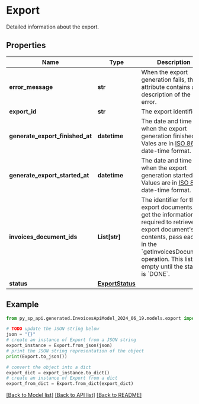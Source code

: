 # Export

Detailed information about the export.

## Properties

Name | Type | Description | Notes
------------ | ------------- | ------------- | -------------
**error_message** | **str** | When the export generation fails, this attribute contains a description of the error. | [optional] 
**export_id** | **str** | The export identifier. | [optional] 
**generate_export_finished_at** | **datetime** | The date and time when the export generation finished. Vales are in [ISO 8601](https://developer-docs.amazon.com/sp-api/docs/iso-8601) date-time format. | [optional] 
**generate_export_started_at** | **datetime** | The date and time when the export generation started. Values are in [ISO 8601](https://developer-docs.amazon.com/sp-api/docs/iso-8601) date-time format. | [optional] 
**invoices_document_ids** | **List[str]** | The identifier for the export documents. To get the information required to retrieve the export document&#39;s contents, pass each ID in the &#x60;getInvoicesDocument&#x60; operation.  This list is empty until the status is &#x60;DONE&#x60;. | [optional] 
**status** | [**ExportStatus**](ExportStatus.md) |  | [optional] 

## Example

```python
from py_sp_api.generated.InvoicesApiModel_2024_06_19.models.export import Export

# TODO update the JSON string below
json = "{}"
# create an instance of Export from a JSON string
export_instance = Export.from_json(json)
# print the JSON string representation of the object
print(Export.to_json())

# convert the object into a dict
export_dict = export_instance.to_dict()
# create an instance of Export from a dict
export_from_dict = Export.from_dict(export_dict)
```
[[Back to Model list]](../README.md#documentation-for-models) [[Back to API list]](../README.md#documentation-for-api-endpoints) [[Back to README]](../README.md)


